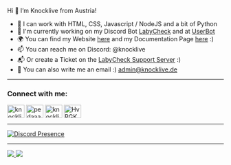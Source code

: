 Hi 👋 I’m Knocklive from Austria!
- 🌴 I can work with HTML, CSS, Javascript / NodeJS and a bit of Python
- 🤖 I'm currently working on my Discord Bot [LabyCheck](https://labycheck.de) and at [UserBot](https://github.com/userstudios)
- 🌍 You can find my Website [here](https://knocklive.de) and my Documentation Page [here](https://labycheck.de) :)
- 📫 You can reach me on Discord: @knocklive
- 📬 Or create a Ticket on the [LabyCheck Support Server](https://dc.labycheck.de) :)
- 🎈 You can also write me an email :) admin@knocklive.de
---
<h3 align="left">Connect with me:</h3>
<p align="left">
<a href="https://twitter.com/knockliveyt" target="blank"><img align="center" src="https://raw.githubusercontent.com/rahuldkjain/github-profile-readme-generator/master/src/images/icons/Social/twitter.svg" alt="knockliveyt" height="30" width="40" /></a>
<a href="https://instagram.com/pedaaaaaaaaa" target="blank"><img align="center" src="https://raw.githubusercontent.com/rahuldkjain/github-profile-readme-generator/master/src/images/icons/Social/instagram.svg" alt="pedaaaaaaaaa" height="30" width="40" /></a>
<a href="https://www.youtube.com/c/knocklive" target="blank"><img align="center" src="https://raw.githubusercontent.com/rahuldkjain/github-profile-readme-generator/master/src/images/icons/Social/youtube.svg" alt="knocklive" height="30" width="40" /></a>
<a href="https://discord.gg/HvRGKz5ztg" target="blank"><img align="center" src="https://raw.githubusercontent.com/rahuldkjain/github-profile-readme-generator/master/src/images/icons/Social/discord.svg" alt="HvRGKz5ztg" height="30" width="40" /></a>
</p>

---

[![Discord Presence](https://lanyard.cnrad.dev/api/434034121652699145)](https://discord.com/users/434034121652699145)

---

<a href="https://knocklive.de">
<img src="https://github-readme-stats.vercel.app/api?username=knocklive&show_icons=true&theme=dark" />
<img src="https://github-readme-stats.vercel.app/api/top-langs/?username=knocklive&layout=compact&theme=dark" />
  </a>


